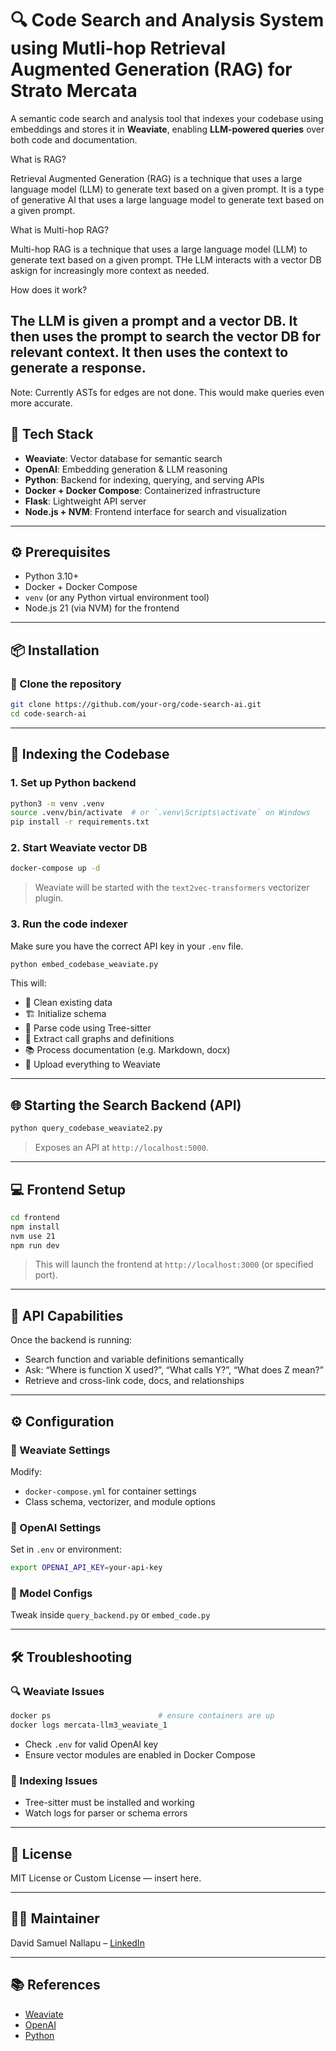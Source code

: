 # 🔍 Code Search and Analysis System  using Mutli-hop Retrieval Augmented Generation (RAG) for Strato Mercata

A semantic code search and analysis tool that indexes your codebase using embeddings and stores it in **Weaviate**, enabling **LLM-powered queries** over both code and documentation.

What is RAG?

Retrieval Augmented Generation (RAG) is a technique that uses a large language model (LLM) to generate text based on a given prompt. It is a type of generative AI that uses a large language model to generate text based on a given prompt.   

What is Multi-hop RAG?

Multi-hop RAG is a technique that uses a large language model (LLM) to generate text based on a given prompt. THe LLM interacts with a vector DB askign for increasingly more context as needed.

How does it work?

The LLM is given a prompt and a vector DB. It then uses the prompt to search the vector DB for relevant context. It then uses the context to generate a response.
---

Note: Currently ASTs for edges are not done. This would make queries even more accurate.

## 🧰 Tech Stack

- **Weaviate**: Vector database for semantic search  
- **OpenAI**: Embedding generation & LLM reasoning  
- **Python**: Backend for indexing, querying, and serving APIs  
- **Docker + Docker Compose**: Containerized infrastructure  
- **Flask**: Lightweight API server  
- **Node.js + NVM**: Frontend interface for search and visualization  

---

## ⚙️ Prerequisites

- Python 3.10+  
- Docker + Docker Compose  
- `venv` (or any Python virtual environment tool)  
- Node.js 21 (via NVM) for the frontend  

---

## 📦 Installation

### 🔁 Clone the repository

```bash
git clone https://github.com/your-org/code-search-ai.git
cd code-search-ai
```

---

## 🧠 Indexing the Codebase

### 1. Set up Python backend

```bash
python3 -m venv .venv
source .venv/bin/activate  # or `.venv\Scripts\activate` on Windows
pip install -r requirements.txt
```

### 2. Start Weaviate vector DB

```bash
docker-compose up -d
```

> Weaviate will be started with the `text2vec-transformers` vectorizer plugin.

### 3. Run the code indexer

Make sure you have the correct API key in your `.env` file.

```bash
python embed_codebase_weaviate.py
```

This will:
- 🧹 Clean existing data  
- 🏗️ Initialize schema  
- 🧾 Parse code using Tree-sitter  
- 🔗 Extract call graphs and definitions  
- 📚 Process documentation (e.g. Markdown, docx)  
- 📡 Upload everything to Weaviate  

---

## 🌐 Starting the Search Backend (API)

```bash
python query_codebase_weaviate2.py
```

> Exposes an API at `http://localhost:5000`.

---

## 💻 Frontend Setup

```bash
cd frontend
npm install
nvm use 21
npm run dev
```

> This will launch the frontend at `http://localhost:3000` (or specified port).

---

## 📡 API Capabilities

Once the backend is running:
- Search function and variable definitions semantically  
- Ask: “Where is function X used?”, “What calls Y?”, “What does Z mean?”  
- Retrieve and cross-link code, docs, and relationships  

---

## ⚙️ Configuration

### 🔧 Weaviate Settings

Modify:
- `docker-compose.yml` for container settings  
- Class schema, vectorizer, and module options  

### 🔑 OpenAI Settings

Set in `.env` or environment:

```bash
export OPENAI_API_KEY=your-api-key
```

### 🧠 Model Configs

Tweak inside `query_backend.py` or `embed_code.py`

---

## 🛠️ Troubleshooting

### 🔍 Weaviate Issues

```bash
docker ps                        # ensure containers are up
docker logs mercata-llm3_weaviate_1
```

- Check `.env` for valid OpenAI key  
- Ensure vector modules are enabled in Docker Compose  

### 🧩 Indexing Issues

- Tree-sitter must be installed and working  
- Watch logs for parser or schema errors  

---

## 📜 License

MIT License or Custom License — insert here.

---

## 👨‍💻 Maintainer

David Samuel Nallapu – [LinkedIn](https://linkedin.com/in/david-nallapu)

---

## 📚 References

- [Weaviate](https://weaviate.io/)
- [OpenAI](https://openai.com/)
- [Python](https://www.python.org/)